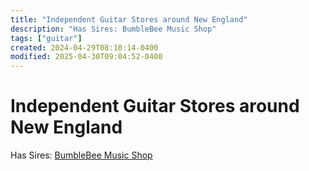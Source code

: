 ```yaml
---
title: "Independent Guitar Stores around New England"
description: "Has Sires: BumbleBee Music Shop"
tags: ["guitar"]
created: 2024-04-29T08:10:14-0400
modified: 2025-04-30T09:04:52-0400
---
```

# Independent Guitar Stores around New England

Has Sires: [BumbleBee Music Shop](https://www.bumblebeemusicshop.com/about)